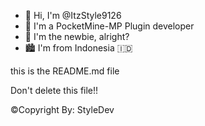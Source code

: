 - 👋 Hi, I'm @ItzStyle9126
- 👀 I'm a PocketMine-MP Plugin developer
- 🌱 I'm the newbie, alright?
- 🏙 I'm from Indonesia 🇮🇩

this is the README.md file 

Don't delete this file!! 

©Copyright By: StyleDev   
